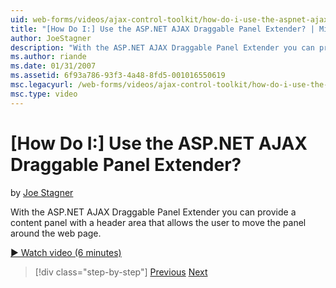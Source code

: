 ```yaml
---
uid: web-forms/videos/ajax-control-toolkit/how-do-i-use-the-aspnet-ajax-draggable-panel-extender
title: "[How Do I:] Use the ASP.NET AJAX Draggable Panel Extender? | Microsoft Docs"
author: JoeStagner
description: "With the ASP.NET AJAX Draggable Panel Extender you can provide a content panel with a header area that allows the user to move the panel around the web page."
ms.author: riande
ms.date: 01/31/2007
ms.assetid: 6f93a786-93f3-4a48-8fd5-001016550619
msc.legacyurl: /web-forms/videos/ajax-control-toolkit/how-do-i-use-the-aspnet-ajax-draggable-panel-extender
msc.type: video
---
```

[How Do I:] Use the ASP.NET AJAX Draggable Panel Extender?
====================
by [Joe Stagner](https://github.com/JoeStagner)

With the ASP.NET AJAX Draggable Panel Extender you can provide a content panel with a header area that allows the user to move the panel around the web page.

[&#9654; Watch video (6 minutes)](https://channel9.msdn.com/Blogs/ASP-NET-Site-Videos/how-do-i-use-the-aspnet-ajax-draggable-panel-extender)

> [!div class="step-by-step"]
> [Previous](how-do-i-use-the-aspnet-ajax-collapsable-panel-extender.md)
> [Next](how-do-i-use-the-aspnet-ajax-dynamicpopulate-extender.md)

